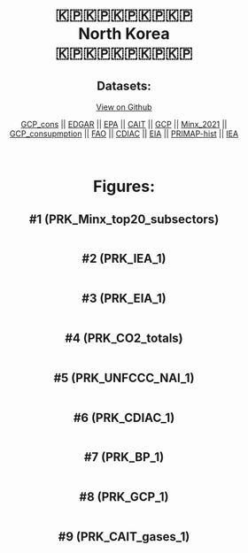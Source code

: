 
<center>
<h1 align="center">
🇰🇵🇰🇵🇰🇵🇰🇵🇰🇵
<br>
North Korea
<br>
🇰🇵🇰🇵🇰🇵🇰🇵🇰🇵
</h1>
<h2>Datasets:</h2>
<p><a href="https://github.com/dquintani/Greenhouse-Data/tree/master/country_data/PRK_North Korea/data">View on Github</a>
<br></p><p><a href="data/PRK_GCP_cons.csv">GCP_cons</a> || <a href="data/PRK_EDGAR.csv">EDGAR</a> || <a href="data/PRK_EPA.csv">EPA</a> || <a href="data/PRK_CAIT.csv">CAIT</a> || <a href="data/PRK_GCP.csv">GCP</a> || <a href="data/PRK_Minx_2021.csv">Minx_2021</a> || <a href="data/PRK_GCP_consupmption.csv">GCP_consupmption</a> || <a href="data/PRK_FAO.csv">FAO</a> || <a href="data/PRK_CDIAC.csv">CDIAC</a> || <a href="data/PRK_EIA.csv">EIA</a> || <a href="data/PRK_PRIMAP-hist.csv">PRIMAP-hist</a> || <a href="data/PRK_IEA.csv">IEA</a></p><p><br></p>
<h1>Figures:</h1><h2>#1 (PRK_Minx_top20_subsectors)</h2>
<p><img alt="" src="figures/PRK_Minx_top20_subsectors.png" /></p><h2>#2 (PRK_IEA_1)</h2>
<p><img alt="" src="figures/PRK_IEA_1.png" /></p><h2>#3 (PRK_EIA_1)</h2>
<p><img alt="" src="figures/PRK_EIA_1.png" /></p><h2>#4 (PRK_CO2_totals)</h2>
<p><img alt="" src="figures/PRK_CO2_totals.png" /></p><h2>#5 (PRK_UNFCCC_NAI_1)</h2>
<p><img alt="" src="figures/PRK_UNFCCC_NAI_1.png" /></p><h2>#6 (PRK_CDIAC_1)</h2>
<p><img alt="" src="figures/PRK_CDIAC_1.png" /></p><h2>#7 (PRK_BP_1)</h2>
<p><img alt="" src="figures/PRK_BP_1.png" /></p><h2>#8 (PRK_GCP_1)</h2>
<p><img alt="" src="figures/PRK_GCP_1.png" /></p><h2>#9 (PRK_CAIT_gases_1)</h2>
<p><img alt="" src="figures/PRK_CAIT_gases_1.png" /></p>